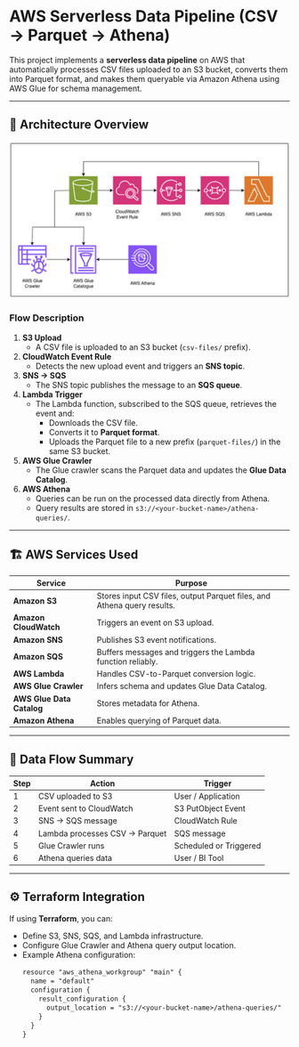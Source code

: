 # AWS Serverless Data Pipeline (CSV → Parquet → Athena)

This project implements a **serverless data pipeline** on AWS that automatically processes CSV files uploaded to an S3 bucket, converts them into Parquet format, and makes them queryable via Amazon Athena using AWS Glue for schema management.

---

## 🚀 Architecture Overview

![AWS Data Pipeline Architecture](./architecture.png)

### **Flow Description**

1. **S3 Upload**
   - A CSV file is uploaded to an S3 bucket (`csv-files/` prefix).
2. **CloudWatch Event Rule**
   - Detects the new upload event and triggers an **SNS topic**.
3. **SNS → SQS**
   - The SNS topic publishes the message to an **SQS queue**.
4. **Lambda Trigger**
   - The Lambda function, subscribed to the SQS queue, retrieves the event and:
     - Downloads the CSV file.
     - Converts it to **Parquet format**.
     - Uploads the Parquet file to a new prefix (`parquet-files/`) in the same S3 bucket.
5. **AWS Glue Crawler**
   - The Glue crawler scans the Parquet data and updates the **Glue Data Catalog**.
6. **AWS Athena**
   - Queries can be run on the processed data directly from Athena.
   - Query results are stored in `s3://<your-bucket-name>/athena-queries/`.

---

## 🏗️ AWS Services Used

| Service | Purpose |
|----------|----------|
| **Amazon S3** | Stores input CSV files, output Parquet files, and Athena query results. |
| **Amazon CloudWatch** | Triggers an event on S3 upload. |
| **Amazon SNS** | Publishes S3 event notifications. |
| **Amazon SQS** | Buffers messages and triggers the Lambda function reliably. |
| **AWS Lambda** | Handles CSV-to-Parquet conversion logic. |
| **AWS Glue Crawler** | Infers schema and updates Glue Data Catalog. |
| **AWS Glue Data Catalog** | Stores metadata for Athena. |
| **Amazon Athena** | Enables querying of Parquet data. |

---

## 🧩 Data Flow Summary

| Step | Action | Trigger |
|------|---------|---------|
| 1 | CSV uploaded to S3 | User / Application |
| 2 | Event sent to CloudWatch | S3 PutObject Event |
| 3 | SNS → SQS message | CloudWatch Rule |
| 4 | Lambda processes CSV → Parquet | SQS message |
| 5 | Glue Crawler runs | Scheduled or Triggered |
| 6 | Athena queries data | User / BI Tool |

---

## ⚙️ Terraform Integration

If using **Terraform**, you can:
- Define S3, SNS, SQS, and Lambda infrastructure.
- Configure Glue Crawler and Athena query output location.
- Example Athena configuration:
  ```hcl
  resource "aws_athena_workgroup" "main" {
    name = "default"
    configuration {
      result_configuration {
        output_location = "s3://<your-bucket-name>/athena-queries/"
      }
    }
  }
